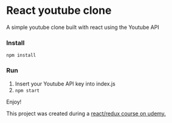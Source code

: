 # React youtube clone

A simple youtube clone built with react using the Youtube API

### Install

```npm install```

### Run

1. Insert your Youtube API key into index.js
2. ```npm start```

Enjoy!


This project was created during a [react/redux course on udemy.](https://www.udemy.com/react-redux)

